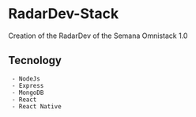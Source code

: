 # RadarDev-Stack

Creation of the RadarDev of the Semana Omnistack 1.0

## Tecnology

```
 - NodeJs
 - Express
 - MongoDB
 - React
 - React Native
```
